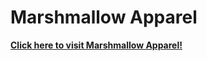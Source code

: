 # Marshmallow Apparel

[**Click here to visit Marshmallow Apparel!**](https://Dylan-B-05.github.io/MarshmallowApparel/)
